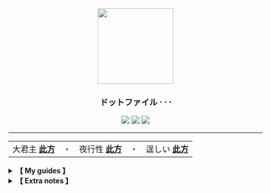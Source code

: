<div align="center">
  <img src="https://www.seekpng.com/png/full/988-9885238_anime-girl-neko-manga-fanart-animegirl-nekogirl-menhera.png" height="150px">
  <h3><b>ドットファイル ⋅ ⋅ ⋅</b></h3>
  <div>
    <img src="https://img.shields.io/badge/dotfiles-%23DD66DD.svg?style=for-the-badge&logo=github&logoColor=white">
    <img src="https://img.shields.io/badge/GNOME-%232284F2.svg?style=for-the-badge&logo=gnome&logoColor=white">
    <img src="https://img.shields.io/badge/Linux-FCC624?style=for-the-badge&logo=linux&logoColor=black">
  </div>
</div>

<hr>

 <table align="center">
  <tr>
    <td>
      大君主 <a href="https://github.com/czarhex/dotfiles/blob/main/assets/OVERLORD.md#shell"><b>此方</b></a>
    </td>
    <td>・</td>
    <td>
      夜行性 <a href="https://github.com/czarhex/dotfiles/blob/main/assets/NOCTURNAL.md#shell"><b>此方</b></a>
    </td>
    <td>・</td>
    <td>
      逞しい <a href="https://www.youtube.com/watch?v=KrwdRMWnt14&t=12s"><b>此方</b></a>
    </td>
  </tr>
</table> 

  <details>
    <summary><b>【 My guides 】</b></summary>
    <b>How to</b>・
    <a href=https://github.com/czarhex/dotfiles/blob/main/assets/PIPEVOID.md>
    Pipewire on Void w/ Wireplumber
  </a>
  <br>
  <b>How to</b>・
  <a href=https://github.com/czarhex/dotfiles/blob/main/assets/GDMCUSTOM.md>
    Customize GDM and change display config
  </a>
  <br>
  <b>How to</b>・
  <a href=https://github.com/czarhex/dotfiles/blob/main/assets/BDFLAT.md>
    BD on Flatpak 
  </a>
  </details>

  <details>
    <summary><b>【 Extra notes 】</b></summary>
    <b>ACPI errors?</b> change "loglevel=4" in <code>/etc/default/grub</code> to "loglevel=0" <br>
    and <code>sudo update-grub</code> 
    <br></br>
    <b>Bad TTY and GRUB resolution?</b> Add these in there:
    <pre><code>
    GRUB_GFXMODE=1920x1080x32
    GRUB_GFXPAYLOAD_LINUX=1920x1080x32
    </code></pre>
    <b>NVIDIA?</b> <code>nvidia-drm.modeset=1</code>
    <br></br>
    <b>CJK and Emoji fonts:</b> noto-fonts-cjk, noto-fonts-emoji
  </details>
